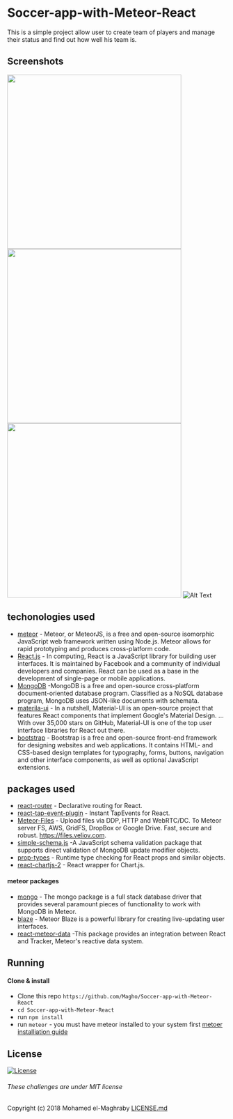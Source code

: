 # Soccer-app-with-Meteor-React
This is a simple project allow user to create team of players and manage their status and find out how well his team is.

## Screenshots

<img src="https://github.com/Magho/Soccer-app-with-Meteor-React/blob/master/Screenshots/screencapture-localhost-3000-2018-09-17-18_00_15.png" width="400"> <img src="https://github.com/Magho/Soccer-app-with-Meteor-React/blob/master/Screenshots/screencapture-localhost-3000-2018-09-17-18_02_07.png" width="400"> <img src="https://github.com/Magho/Soccer-app-with-Meteor-React/blob/master/Screenshots/screencapture-localhost-3000-New-2018-09-17-18_02_19.png" width="400"> ![Alt Text](https://github.com/Magho/Soccer-app-with-Meteor-React/blob/master/Screenshots/Peek%202018-09-17%2018-28.gif)

## techonologies used

* [meteor](https://www.meteor.com/) - Meteor, or MeteorJS, is a free and open-source isomorphic JavaScript web framework written using Node.js. Meteor allows for rapid prototyping and produces cross-platform code.
* [React.js](https://reactjs.org/) - In computing, React is a JavaScript library for building user interfaces. It is maintained by Facebook and a community of individual developers and companies. React can be used as a base in the development of single-page or mobile applications.
* [MongoDB](https://www.mongodb.com/) -MongoDB is a free and open-source cross-platform document-oriented database program. Classified as a NoSQL database program, MongoDB uses JSON-like documents with schemata.
* [materila-ui](https://material-ui.com/) - In a nutshell, Material-UI is an open-source project that features React components that implement Google's Material Design. ... With over 35,000 stars on GitHub, Material-UI is one of the top user interface libraries for React out there.
* [bootstrap](https://getbootstrap.com/) - Bootstrap is a free and open-source front-end framework for designing websites and web applications. It contains HTML- and CSS-based design templates for typography, forms, buttons, navigation and other interface components, as well as optional JavaScript extensions.

## packages used
* [react-router](https://github.com/ReactTraining/react-router) - Declarative routing for React.
* [react-tap-event-plugin](https://github.com/zilverline/react-tap-event-plugin) - Instant TapEvents for React.
* [Meteor-Files](https://github.com/VeliovGroup/Meteor-Files) - Upload files via DDP, HTTP and WebRTC/DC. To Meteor server FS, AWS, GridFS, DropBox or Google Drive. Fast, secure and robust. https://files.veliov.com.
* [simple-schema.js](https://github.com/aldeed/simple-schema-js) -A JavaScript schema validation package that supports direct validation of MongoDB update modifier objects.
* [prop-types](https://www.npmjs.com/package/prop-types) - Runtime type checking for React props and similar objects.
* [react-chartjs-2](https://github.com/jerairrest/react-chartjs-2) - React wrapper for Chart.js.

#### meteor packages
* [mongo](https://github.com/meteor/meteor/tree/devel/packages/mongo) - The mongo package is a full stack database driver that provides several paramount pieces of functionality to work with MongoDB in Meteor.
* [blaze](https://github.com/meteor/blaze) - Meteor Blaze is a powerful library for creating live-updating user interfaces.
* [react-meteor-data](https://github.com/meteor/react-packages/tree/devel/packages/react-meteor-data) -This package provides an integration between React and Tracker, Meteor's reactive data system.

## Running

#### Clone & install

* Clone this repo `https://github.com/Magho/Soccer-app-with-Meteor-React`
* `cd Soccer-app-with-Meteor-React`
* run `npm install`
* run `meteor` - you must have meteor installed to your system first [metoer installiation guide](https://www.meteor.com/install)

## License 
[![License](http://img.shields.io/:license-mit-blue.svg?style=flat-square)](http://badges.mit-license.org)
###### These challenges are under MIT license
Copyright (c) 2018 Mohamed el-Maghraby
[LICENSE.md](https://github.com/Magho/Soccer-app-with-Meteor-React/blob/master/LICENSE)
